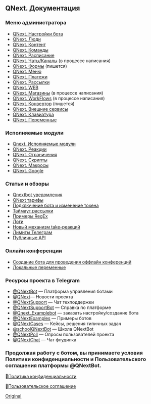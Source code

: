 ## QNext. Документация
### Меню администратора
* [QNext. Настройки бота](/docs-test/_export/admin/setting-about)
* [QNext. Люди](/docs-test/_export/admin/people-about)
* [QNext. Контент](/docs-test/_export/admin/content-about)
* [QNext. Команды](/docs-test/_export/admin/command-about)
* [QNext. Расписание](/docs-test/_export/admin/schedule-about)
* [QNext. Чаты/Каналы](/docs-test/_export/admin/chats-and-channels-about) (в процессе написания)
* [QNext. Формы](/docs-test/_export/admin/forms-about) (пишется)
* [QNext. Меню](/docs-test/_export/admin/menu-about)
* [QNext. Платежи](/docs-test/_export/pay)
* [QNext. Рассылки](/docs-test/_export/admin/newsletters-about) 
* [QNext. WEB](/docs-test/_export/admin/web-about)
* [QNext. Магазины](/docs-test/_export/admin/stores-about) (в процессе написания)
* [QNext. WorkFlows](/docs-test/_export/admin/workflow-about) (в процессе написания)
* [QNext. Конвертор](/docs-test/_export/admin/converter-about) (пишется)
* [QNext. Внешние сервисы](/docs-test/_export/admin/external-services-about)
* [QNext. Клавиатура](/docs-test/_export/admin/keyboard-about)
* [QNext. Переменные](/docs-test/_export/admin/variables-about)
### Исполняемые модули
* [Qnext. Исполняемые модули](/docs-test/_export/executable-modules)
* [QNext. Реакции](/docs-test/_export/reactions)
* [QNext. Ограничения](/docs-test/_export/restrictions)
* [QNext. Скрипты](/docs-test/_export/script)
* [QNext. Макросы](/docs-test/_export/macros)
* [QNext. Google](/docs-test/_export/admin/google-about)
### Статьи и обзоры
* [Qnextbot уведомления](/docs-test/_export/root/notifications)
* [QNext тарифы](/docs-test/_export/admin/price-about)
* [Подключение бота и изменение токена](/docs-test/_export/root/token-about)
* [Таймаут рассылки](/docs-test/_export/newsletters/timeout)
* [Примеры RegEx](/docs-test/_export/admin/useful-regex)
* [Логи](/docs-test/_export/reactions/log)
* [Новый механизм take-реакций](/docs-test/_export/reactions/new-mechanics)
* [Лимиты Телеграм](https://limits.tginfo.me/ru-RU/)
* [Публичные API](/docs-test/_export/admin/public-api)
### Онлайн конференции
* [Создание бота для проведения оффлайн конференций](https://www.youtube.com/watch?v=DnGL2II51Xg) 
* [Локальные переменные](https://www.youtube.com/watch?v=3ify7Ci8D_I)
### Ресурсы проекта в Telegram
* [@QNextBot](https://t.me/QNextBot) — Платформа управления ботами
* [@QNext](http://t.me/QNext)— Новости проекта
* [@QNextSupport](http://t.me/Qnextsupport) — Чат техподдержки
* [@QNextSupportBot](https://t.me/QNextSupportBot) — Cправка по платформе
* [@Qnext_Examplebot](https://t.me/Qnext_Examplebot?start=zakaz) — заказать настройку/создание бота
* [@QNextExamples](https://t.me/QNextExamples) — Примеры ботов
* [@QNextCases](https://t.me/QNextCases) — Кейсы, решения типичных задач
* [@schoolQNextBot](http://t.me/schoolQNextBot) — Школа QNextBot
* [@QNextPoll](https://t.me/QNextPoll) — Опросы пользователей проекта
* [@QNextChat](https://t.me/QNextChat) — Чат флудилка


### Продолжая работу с ботом, вы принимаете условия Политики конфиденциальности и Пользовательского соглашения платформы @QNextBot.

🔸[Политика конфиденциальности](http://qnext.app/docs/privacy.html)

🔸[Пользовательское соглашение](http://qnext.app/docs/terms.html) 
  
[Original](https://telegra.ph/QNext-admin-documentation-05-08)